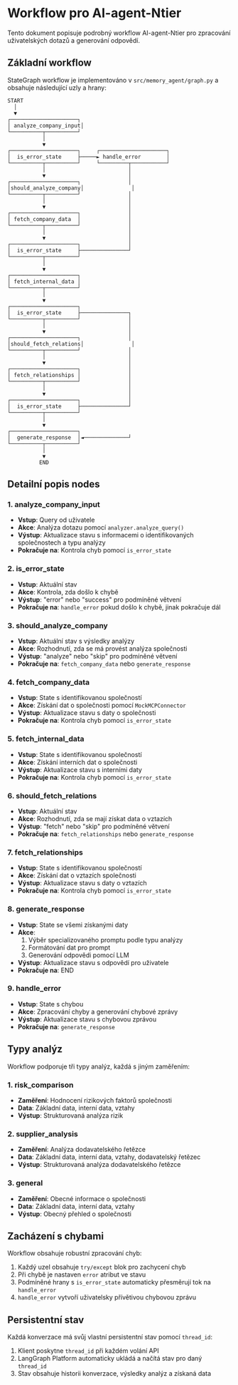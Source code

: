 # Workflow pro AI-agent-Ntier

Tento dokument popisuje podrobný workflow AI-agent-Ntier pro zpracování uživatelských dotazů a generování odpovědí.

## Základní workflow

StateGraph workflow je implementováno v `src/memory_agent/graph.py` a obsahuje následující uzly a hrany:

```
START
  │
  ▼
┌─────────────────────┐
│ analyze_company_input│
└──────────┬──────────┘
           │
           ▼
┌─────────────────────┐     ┌─────────────────────┐
│  is_error_state     ├─────► handle_error        │
└──────────┬──────────┘     └─────────┬───────────┘
           │                          │
           ▼                          │
┌─────────────────────┐               │
│should_analyze_company│               │
└──────────┬──────────┘               │
           │                          │
           ▼                          │
┌─────────────────────┐               │
│ fetch_company_data  │               │
└──────────┬──────────┘               │
           │                          │
           ▼                          │
┌─────────────────────┐               │
│  is_error_state     ├───────────────┘
└──────────┬──────────┘
           │
           ▼
┌─────────────────────┐
│ fetch_internal_data │
└──────────┬──────────┘
           │
           ▼
┌─────────────────────┐
│  is_error_state     ├───────────────┐
└──────────┬──────────┘               │
           │                          │
           ▼                          │
┌─────────────────────┐               │
│should_fetch_relations│               │
└──────────┬──────────┘               │
           │                          │
           ▼                          │
┌─────────────────────┐               │
│ fetch_relationships │               │
└──────────┬──────────┘               │
           │                          │
           ▼                          │
┌─────────────────────┐               │
│  is_error_state     ├───────────────┘
└──────────┬──────────┘               
           │                          
           ▼                          
┌─────────────────────┐               
│  generate_response  │◄──────────────┘
└──────────┬──────────┘
           │
           ▼
          END
```

## Detailní popis nodes

### 1. analyze_company_input

- **Vstup**: Query od uživatele
- **Akce**: Analýza dotazu pomocí `analyzer.analyze_query()`
- **Výstup**: Aktualizace stavu s informacemi o identifikovaných společnostech a typu analýzy
- **Pokračuje na**: Kontrola chyb pomocí `is_error_state`

### 2. is_error_state

- **Vstup**: Aktuální stav
- **Akce**: Kontrola, zda došlo k chybě
- **Výstup**: "error" nebo "success" pro podmíněné větvení
- **Pokračuje na**: `handle_error` pokud došlo k chybě, jinak pokračuje dál

### 3. should_analyze_company

- **Vstup**: Aktuální stav s výsledky analýzy
- **Akce**: Rozhodnutí, zda se má provést analýza společnosti
- **Výstup**: "analyze" nebo "skip" pro podmíněné větvení
- **Pokračuje na**: `fetch_company_data` nebo `generate_response`

### 4. fetch_company_data

- **Vstup**: State s identifikovanou společností
- **Akce**: Získání dat o společnosti pomocí `MockMCPConnector`
- **Výstup**: Aktualizace stavu s daty o společnosti
- **Pokračuje na**: Kontrola chyb pomocí `is_error_state`

### 5. fetch_internal_data

- **Vstup**: State s identifikovanou společností
- **Akce**: Získání interních dat o společnosti
- **Výstup**: Aktualizace stavu s interními daty
- **Pokračuje na**: Kontrola chyb pomocí `is_error_state`

### 6. should_fetch_relations

- **Vstup**: Aktuální stav 
- **Akce**: Rozhodnutí, zda se mají získat data o vztazích
- **Výstup**: "fetch" nebo "skip" pro podmíněné větvení
- **Pokračuje na**: `fetch_relationships` nebo `generate_response`

### 7. fetch_relationships

- **Vstup**: State s identifikovanou společností
- **Akce**: Získání dat o vztazích společnosti
- **Výstup**: Aktualizace stavu s daty o vztazích
- **Pokračuje na**: Kontrola chyb pomocí `is_error_state`

### 8. generate_response

- **Vstup**: State se všemi získanými daty
- **Akce**: 
  1. Výběr specializovaného promptu podle typu analýzy
  2. Formátování dat pro prompt
  3. Generování odpovědi pomocí LLM
- **Výstup**: Aktualizace stavu s odpovědí pro uživatele
- **Pokračuje na**: END

### 9. handle_error

- **Vstup**: State s chybou
- **Akce**: Zpracování chyby a generování chybové zprávy
- **Výstup**: Aktualizace stavu s chybovou zprávou
- **Pokračuje na**: `generate_response`

## Typy analýz

Workflow podporuje tři typy analýz, každá s jiným zaměřením:

### 1. risk_comparison

- **Zaměření**: Hodnocení rizikových faktorů společnosti
- **Data**: Základní data, interní data, vztahy
- **Výstup**: Strukturovaná analýza rizik

### 2. supplier_analysis

- **Zaměření**: Analýza dodavatelského řetězce
- **Data**: Základní data, interní data, vztahy, dodavatelský řetězec
- **Výstup**: Strukturovaná analýza dodavatelského řetězce

### 3. general

- **Zaměření**: Obecné informace o společnosti
- **Data**: Základní data, interní data, vztahy
- **Výstup**: Obecný přehled o společnosti

## Zacházení s chybami

Workflow obsahuje robustní zpracování chyb:

1. Každý uzel obsahuje `try/except` blok pro zachycení chyb
2. Při chybě je nastaven `error` atribut ve stavu
3. Podmíněné hrany s `is_error_state` automaticky přesměrují tok na `handle_error`
4. `handle_error` vytvoří uživatelsky přívětivou chybovou zprávu

## Persistentní stav

Každá konverzace má svůj vlastní persistentní stav pomocí `thread_id`:

1. Klient poskytne `thread_id` při každém volání API
2. LangGraph Platform automaticky ukládá a načítá stav pro daný `thread_id`
3. Stav obsahuje historii konverzace, výsledky analýz a získaná data